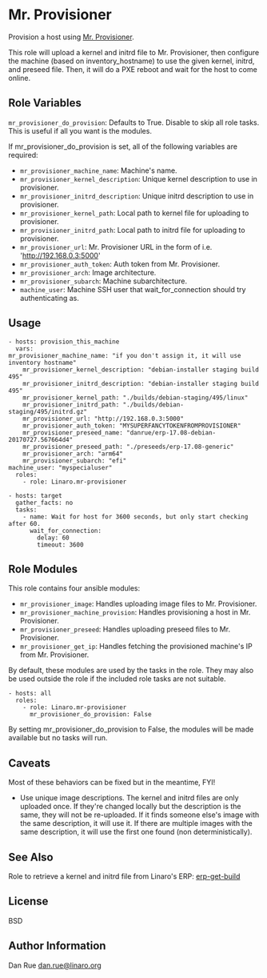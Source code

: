 Mr. Provisioner
===============

Provision a host using [Mr. Provisioner](https://github.com/mr-provisioner/mr-provisioner).

This role will upload a kernel and initrd file to Mr. Provisioner, then
configure the machine (based on inventory_hostname) to use the given kernel,
initrd, and preseed file. Then, it will do a PXE reboot and wait for the host
to come online.

Role Variables
--------------

``mr_provisioner_do_provision``: Defaults to True. Disable to skip all role
tasks. This is useful if all you want is the modules.

If mr_provisioner_do_provision is set, all of the following variables are
required:
- ``mr_provisioner_machine_name``: Machine's name.
- ``mr_provisioner_kernel_description``: Unique kernel description to use in
  provisioner.
- ``mr_provisioner_initrd_description``: Unique initrd description to use in
  provisioner.
- ``mr_provisioner_kernel_path``: Local path to kernel file for uploading to
  provisioner.
- ``mr_provisioner_initrd_path``: Local path to initrd file for uploading to
  provisioner.
- ``mr_provisioner_url``: Mr. Provisioner URL in the form of i.e.
  'http://192.168.0.3:5000'
- ``mr_provisioner_auth_token``: Auth token from Mr. Provisioner.
- ``mr_provisioner_arch``: Image architecture.
- ``mr_provisioner_subarch``: Machine subarchitecture.
- ``machine_user``: Machine SSH user that wait_for_connection should try authenticating as.

Usage
-----

    - hosts: provision_this_machine
      vars:
	mr_provisioner_machine_name: "if you don't assign it, it will use inventory hostname"
        mr_provisioner_kernel_description: "debian-installer staging build 495"
        mr_provisioner_initrd_description: "debian-installer staging build 495"
        mr_provisioner_kernel_path: "./builds/debian-staging/495/linux"
        mr_provisioner_initrd_path: "./builds/debian-staging/495/initrd.gz"
        mr_provisioner_url: "http://192.168.0.3:5000"
        mr_provisioner_auth_token: "MYSUPERFANCYTOKENFROMPROVISIONER"
        mr_provisioner_preseed_name: "danrue/erp-17.08-debian-20170727.567664d4"
        mr_provisioner_preseed_path: "./preseeds/erp-17.08-generic"
        mr_provisioner_arch: "arm64"
        mr_provisioner_subarch: "efi"
	machine_user: "myspecialuser"
      roles:
        - role: Linaro.mr-provisioner

    - hosts: target
      gather_facts: no
      tasks:
		- name: Wait for host for 3600 seconds, but only start checking after 60.
		  wait_for_connection:
			delay: 60
			timeout: 3600

Role Modules
------------

This role contains four ansible modules:
- ``mr_provisioner_image``: Handles uploading image files to Mr. Provisioner.
- ``mr_provisioner_machine_provision``: Handles provisioning a host in Mr.
  Provisioner.
- ``mr_provisioner_preseed``: Handles uploading preseed files to Mr. Provisioner.
- ``mr_provisioner_get_ip``: Handles fetching the provisioned machine's IP from Mr. Provisioner.

By default, these modules are used by the tasks in the role. They may also be
used outside the role if the included role tasks are not suitable.

    - hosts: all
      roles:
        - role: Linaro.mr-provisioner
          mr_provisioner_do_provision: False

By setting mr_provisioner_do_provision to False, the modules will be made
available but no tasks will run.

Caveats
-------

Most of these behaviors can be fixed but in the meantime, FYI!

- Use unique image descriptions. The kernel and initrd files are only uploaded
  once. If they're changed locally but the description is the same, they will
  not be re-uploaded. If it finds someone else's image with the same
  description, it will use it. If there are multiple images with the same
  description, it will use the first one found (non deterministically).

See Also
--------

Role to retrieve a kernel and initrd file from Linaro's ERP:
[erp-get-build](https://galaxy.ansible.com/Linaro/erp-get-build/)

License
-------

BSD

Author Information
------------------

Dan Rue <dan.rue@linaro.org>
